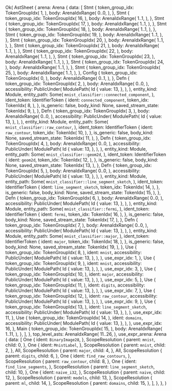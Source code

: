 Ok(
    AstSheet {
        arena: Arena {
            data: [
                Stmt {
                    token_group_idx: TokenGroupIdx(
                        1,
                    ),
                    body: ArenaIdxRange(
                        0..0,
                    ),
                },
                Stmt {
                    token_group_idx: TokenGroupIdx(
                        16,
                    ),
                    body: ArenaIdxRange(
                        1..1,
                    ),
                },
                Stmt {
                    token_group_idx: TokenGroupIdx(
                        17,
                    ),
                    body: ArenaIdxRange(
                        1..1,
                    ),
                },
                Stmt {
                    token_group_idx: TokenGroupIdx(
                        18,
                    ),
                    body: ArenaIdxRange(
                        1..1,
                    ),
                },
                Stmt {
                    token_group_idx: TokenGroupIdx(
                        19,
                    ),
                    body: ArenaIdxRange(
                        1..1,
                    ),
                },
                Stmt {
                    token_group_idx: TokenGroupIdx(
                        20,
                    ),
                    body: ArenaIdxRange(
                        1..1,
                    ),
                },
                Stmt {
                    token_group_idx: TokenGroupIdx(
                        21,
                    ),
                    body: ArenaIdxRange(
                        1..1,
                    ),
                },
                Stmt {
                    token_group_idx: TokenGroupIdx(
                        22,
                    ),
                    body: ArenaIdxRange(
                        1..1,
                    ),
                },
                Stmt {
                    token_group_idx: TokenGroupIdx(
                        23,
                    ),
                    body: ArenaIdxRange(
                        1..1,
                    ),
                },
                Stmt {
                    token_group_idx: TokenGroupIdx(
                        24,
                    ),
                    body: ArenaIdxRange(
                        1..1,
                    ),
                },
                Stmt {
                    token_group_idx: TokenGroupIdx(
                        25,
                    ),
                    body: ArenaIdxRange(
                        1..1,
                    ),
                },
                Config {
                    token_group_idx: TokenGroupIdx(
                        0,
                    ),
                    body: ArenaIdxRange(
                        0..1,
                    ),
                },
                Defn {
                    token_group_idx: TokenGroupIdx(
                        2,
                    ),
                    body: ArenaIdxRange(
                        0..0,
                    ),
                    accessibility: PublicUnder(
                        ModulePath(
                            Id {
                                value: 13,
                            },
                        ),
                    ),
                    entity_kind: Module,
                    entity_path: Some(
                        `mnist_classifier::connected_component`,
                    ),
                    ident_token: IdentifierToken {
                        ident: `connected_component`,
                        token_idx: TokenIdx(
                            8,
                        ),
                    },
                    is_generic: false,
                    body_kind: None,
                    saved_stream_state: TokenIdx(
                        9,
                    ),
                },
                Defn {
                    token_group_idx: TokenGroupIdx(
                        3,
                    ),
                    body: ArenaIdxRange(
                        0..0,
                    ),
                    accessibility: PublicUnder(
                        ModulePath(
                            Id {
                                value: 13,
                            },
                        ),
                    ),
                    entity_kind: Module,
                    entity_path: Some(
                        `mnist_classifier::raw_contour`,
                    ),
                    ident_token: IdentifierToken {
                        ident: `raw_contour`,
                        token_idx: TokenIdx(
                            10,
                        ),
                    },
                    is_generic: false,
                    body_kind: None,
                    saved_stream_state: TokenIdx(
                        11,
                    ),
                },
                Defn {
                    token_group_idx: TokenGroupIdx(
                        4,
                    ),
                    body: ArenaIdxRange(
                        0..0,
                    ),
                    accessibility: PublicUnder(
                        ModulePath(
                            Id {
                                value: 13,
                            },
                        ),
                    ),
                    entity_kind: Module,
                    entity_path: Some(
                        `mnist_classifier::geom2d`,
                    ),
                    ident_token: IdentifierToken {
                        ident: `geom2d`,
                        token_idx: TokenIdx(
                            12,
                        ),
                    },
                    is_generic: false,
                    body_kind: None,
                    saved_stream_state: TokenIdx(
                        13,
                    ),
                },
                Defn {
                    token_group_idx: TokenGroupIdx(
                        5,
                    ),
                    body: ArenaIdxRange(
                        0..0,
                    ),
                    accessibility: PublicUnder(
                        ModulePath(
                            Id {
                                value: 13,
                            },
                        ),
                    ),
                    entity_kind: Module,
                    entity_path: Some(
                        `mnist_classifier::line_segment_sketch`,
                    ),
                    ident_token: IdentifierToken {
                        ident: `line_segment_sketch`,
                        token_idx: TokenIdx(
                            14,
                        ),
                    },
                    is_generic: false,
                    body_kind: None,
                    saved_stream_state: TokenIdx(
                        15,
                    ),
                },
                Defn {
                    token_group_idx: TokenGroupIdx(
                        6,
                    ),
                    body: ArenaIdxRange(
                        0..0,
                    ),
                    accessibility: PublicUnder(
                        ModulePath(
                            Id {
                                value: 13,
                            },
                        ),
                    ),
                    entity_kind: Module,
                    entity_path: Some(
                        `mnist_classifier::fermi`,
                    ),
                    ident_token: IdentifierToken {
                        ident: `fermi`,
                        token_idx: TokenIdx(
                            16,
                        ),
                    },
                    is_generic: false,
                    body_kind: None,
                    saved_stream_state: TokenIdx(
                        17,
                    ),
                },
                Defn {
                    token_group_idx: TokenGroupIdx(
                        7,
                    ),
                    body: ArenaIdxRange(
                        0..0,
                    ),
                    accessibility: PublicUnder(
                        ModulePath(
                            Id {
                                value: 13,
                            },
                        ),
                    ),
                    entity_kind: Module,
                    entity_path: Some(
                        `mnist_classifier::major`,
                    ),
                    ident_token: IdentifierToken {
                        ident: `major`,
                        token_idx: TokenIdx(
                            18,
                        ),
                    },
                    is_generic: false,
                    body_kind: None,
                    saved_stream_state: TokenIdx(
                        19,
                    ),
                },
                Use {
                    token_group_idx: TokenGroupIdx(
                        8,
                    ),
                    ident: `mnist`,
                    accessibility: PublicUnder(
                        ModulePath(
                            Id {
                                value: 13,
                            },
                        ),
                    ),
                    use_expr_idx: 1,
                },
                Use {
                    token_group_idx: TokenGroupIdx(
                        9,
                    ),
                    ident: `mnist`,
                    accessibility: PublicUnder(
                        ModulePath(
                            Id {
                                value: 13,
                            },
                        ),
                    ),
                    use_expr_idx: 3,
                },
                Use {
                    token_group_idx: TokenGroupIdx(
                        10,
                    ),
                    ident: `major`,
                    accessibility: PublicUnder(
                        ModulePath(
                            Id {
                                value: 13,
                            },
                        ),
                    ),
                    use_expr_idx: 5,
                },
                Use {
                    token_group_idx: TokenGroupIdx(
                        11,
                    ),
                    ident: `digits`,
                    accessibility: PublicUnder(
                        ModulePath(
                            Id {
                                value: 13,
                            },
                        ),
                    ),
                    use_expr_idx: 7,
                },
                Use {
                    token_group_idx: TokenGroupIdx(
                        12,
                    ),
                    ident: `raw_contour`,
                    accessibility: PublicUnder(
                        ModulePath(
                            Id {
                                value: 13,
                            },
                        ),
                    ),
                    use_expr_idx: 9,
                },
                Use {
                    token_group_idx: TokenGroupIdx(
                        13,
                    ),
                    ident: `line_segment_sketch`,
                    accessibility: PublicUnder(
                        ModulePath(
                            Id {
                                value: 13,
                            },
                        ),
                    ),
                    use_expr_idx: 11,
                },
                Use {
                    token_group_idx: TokenGroupIdx(
                        14,
                    ),
                    ident: `domains`,
                    accessibility: PublicUnder(
                        ModulePath(
                            Id {
                                value: 13,
                            },
                        ),
                    ),
                    use_expr_idx: 16,
                },
                Main {
                    token_group_idx: TokenGroupIdx(
                        15,
                    ),
                    body: ArenaIdxRange(
                        1..11,
                    ),
                },
            ],
        },
        top_level_asts: ArenaIdxRange(
            11..26,
        ),
        use_expr_arena: Arena {
            data: [
                One {
                    ident: `BinaryImage28`,
                },
                ScopeResolution {
                    parent: `mnist`,
                    child: 0,
                },
                One {
                    ident: `MnistLabel`,
                },
                ScopeResolution {
                    parent: `mnist`,
                    child: 2,
                },
                All,
                ScopeResolution {
                    parent: `major`,
                    child: 4,
                },
                All,
                ScopeResolution {
                    parent: `digits`,
                    child: 6,
                },
                One {
                    ident: `find_raw_contours`,
                },
                ScopeResolution {
                    parent: `raw_contour`,
                    child: 8,
                },
                One {
                    ident: `find_line_segments`,
                },
                ScopeResolution {
                    parent: `line_segment_sketch`,
                    child: 10,
                },
                One {
                    ident: `naive_i32`,
                },
                ScopeResolution {
                    parent: `naive`,
                    child: 12,
                },
                ScopeResolution {
                    parent: `models`,
                    child: 13,
                },
                ScopeResolution {
                    parent: `ml`,
                    child: 14,
                },
                ScopeResolution {
                    parent: `domains`,
                    child: 15,
                },
            ],
        },
    },
)